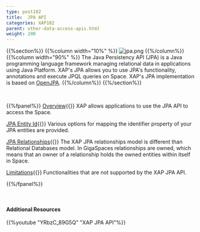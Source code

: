 ```yaml
---
type: post102
title:  JPA API
categories: XAP102
parent: other-data-access-apis.html
weight: 200
---
```




{{%section%}}
{{%column width="10%" %}}
![jpa.png](/attachment_files/subject/jpa.png)
{{%/column%}}
{{%column width="90%" %}}
The Java Persistency API (JPA) is a Java programming language framework managing relational data in applications using Java Platform. XAP's JPA allows you to use JPA's functionality, annotations and execute JPQL queries on Space. XAP's JPA implementation is based on [OpenJPA](http://openjpa.apache.org/).
{{%/column%}}
{{%/section%}}


<br>

{{%fpanel%}}
[Overview](./jpa-api.html){{<wbr>}}
XAP allows applications to use the JPA API to access the Space.

[JPA Entity Id](./jpa-entity-id.html){{<wbr>}}
Various options for mapping the identifier property of your JPA entities are provided.

[JPA Relationships](./jpa-relationships.html){{<wbr>}}
The XAP JPA relationships model is different than Relational Databases model. In GigaSpaces relationships are owned, which means that an owner of a relationship holds the owned entities within itself in Space.

[Limitations](./jpa-limitations.html){{<wbr>}}
Functionalities that are not supported by the XAP JPA API.

{{%/fpanel%}}

<br>

#### Additional Resources

{{%youtube "YRbzC_89G5Q"  "XAP JPA API"%}}
